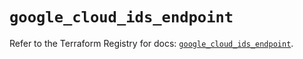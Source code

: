 # `google_cloud_ids_endpoint`

Refer to the Terraform Registry for docs: [`google_cloud_ids_endpoint`](https://registry.terraform.io/providers/hashicorp/google/6.32.0/docs/resources/cloud_ids_endpoint).
